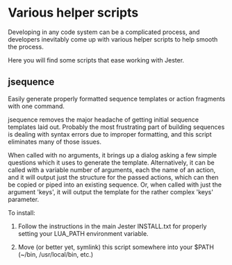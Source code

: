 # Various helper scripts

Developing in any code system can be a complicated process, and developers inevitably come up with various helper scripts to help smooth the process.

Here you will find some scripts that ease working with Jester.

## jsequence

Easily generate properly formatted sequence templates or action fragments with one command.

jsequence removes the major headache of getting initial sequence templates laid out. Probably the most frustrating part of building sequences is dealing with syntax errors due to improper formatting, and this script eliminates many of those issues.

When called with no arguments, it brings up a dialog asking a few simple questions which it uses to generate the template. Alternatively, it can be called with a variable number of arguments, each the name of an action, and it will output just the structure for the passed actions, which can then be copied or piped into an existing sequence. Or, when called with just the argument 'keys', it will output the template for the rather complex 'keys' parameter.

To install:

  1. Follow the instructions in the main Jester INSTALL.txt for properly setting your LUA_PATH environment variable.

  2. Move (or better yet, symlink) this script somewhere into your $PATH (~/bin, /usr/local/bin, etc.)

